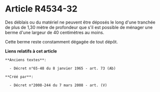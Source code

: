 # Article R4534-32

Des déblais ou du matériel ne peuvent être déposés le long d'une tranchée de plus de 1,30 mètre de profondeur que s'il est
possible de ménager une berme d'une largeur de 40 centimètres au moins.

Cette berme reste constamment dégagée de tout dépôt.

**Liens relatifs à cet article**

	**Anciens textes**:

	  - Décret n°65-48 du 8 janvier 1965 - art. 73 (Ab)

	**Créé par**:

	  - Décret n°2008-244 du 7 mars 2008 - art. (V)
